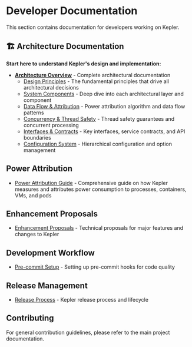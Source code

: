 # Developer Documentation

This section contains documentation for developers working on Kepler.

## 🏗️ Architecture Documentation

**Start here to understand Kepler's design and implementation:**

- **[Architecture Overview](design/architecture/)** - Complete architectural documentation
  - [Design Principles](design/architecture/principles.md) - The fundamental principles that drive all architectural decisions
  - [System Components](design/architecture/components.md) - Deep dive into each architectural layer and component
  - [Data Flow & Attribution](design/architecture/data-flow.md) - Power attribution algorithm and data flow patterns
  - [Concurrency & Thread Safety](design/architecture/concurrency.md) - Thread safety guarantees and concurrent processing
  - [Interfaces & Contracts](design/architecture/interfaces.md) - Key interfaces, service contracts, and API boundaries
  - [Configuration System](design/architecture/configuration.md) - Hierarchical configuration and option management

## Power Attribution

- [Power Attribution Guide](power-attribution-guide.md) - Comprehensive guide on how Kepler measures and attributes power consumption to processes, containers, VMs, and pods

## Enhancement Proposals

- [Enhancement Proposals](proposal/) - Technical proposals for major features and changes to Kepler

## Development Workflow

- [Pre-commit Setup](pre-commit.md) - Setting up pre-commit hooks for code quality

## Release Management

- [Release Process](release.md) - Kepler release process and lifecycle

## Contributing

For general contribution guidelines, please refer to the main project documentation.
